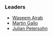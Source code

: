 ### Leaders
* [Waseem Ajrab](mailto:ajrab.waseem@gmail.com)
* [Martin Gallo](mailto:cbas@advisory.no-monkey.com)
* [Julian Petersohn](mailto:julian@petersohn.it)
